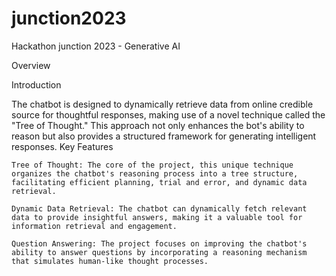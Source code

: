 # junction2023
Hackathon junction 2023 - Generative AI

Overview


Introduction

The chatbot is designed to dynamically retrieve data from online credible source for thoughtful responses, making use of a novel technique called the "Tree of Thought." This approach not only enhances the bot's ability to reason but also provides a structured framework for generating intelligent responses.
Key Features

    Tree of Thought: The core of the project, this unique technique organizes the chatbot's reasoning process into a tree structure, facilitating efficient planning, trial and error, and dynamic data retrieval.

    Dynamic Data Retrieval: The chatbot can dynamically fetch relevant data to provide insightful answers, making it a valuable tool for information retrieval and engagement.

    Question Answering: The project focuses on improving the chatbot's ability to answer questions by incorporating a reasoning mechanism that simulates human-like thought processes.

    


